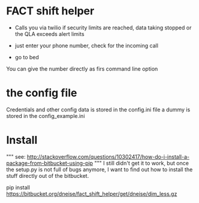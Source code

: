 # FACT shift helper

* Calls you via twilio if security limits are
reached, data taking stopped or the QLA exceeds alert limits

* just enter your phone number, check for the incoming
call

* go to bed

You can give the number directly as firs command line option

# the config file

Credentials and other config data is stored in the config.ini file
a dummy is stored in the config_example.ini

# Install 

"""
see:
	http://stackoverflow.com/questions/10302417/how-do-i-install-a-package-from-bitbucket-using-pip
"""
I still didn't get it to work, but once the setup.py is not full of bugs anymore, I want to find out how to install the stuff directly out of the bitbucket.

pip install https://bitbucket.org/dneise/fact_shift_helper/get/dneise/dim_less.gz